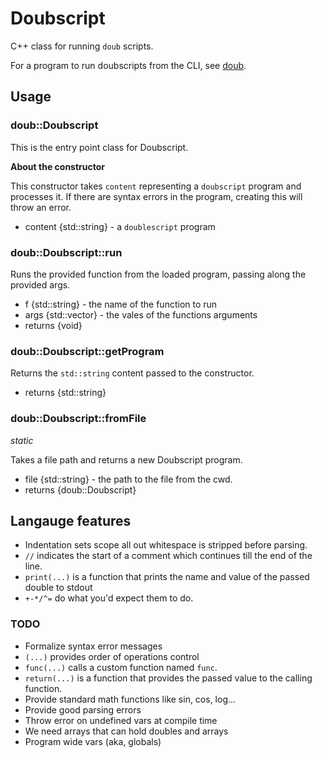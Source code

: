 # Doubscript

C++ class for running `doub` scripts.

For a program to run doubscripts from the CLI, see [doub](https://github.com/mcwhittemore/doub).

## Usage

### doub::Doubscript

This is the entry point class for Doubscript.

**About the constructor**

This constructor takes `content` representing a `doubscript` program and processes it. If there are syntax errors in the program, creating this will throw an error.

- content {std::string} - a `doublescript` program

### doub::Doubscript::run

Runs the provided function from the loaded program, passing along the provided args.

- f {std::string} - the name of the function to run
- args {std::vector<double>} - the vales of the functions arguments
- returns {void}

### doub::Doubscript::getProgram

Returns the `std::string` content passed to the constructor.

- returns {std::string}

### doub::Doubscript::fromFile

_static_

Takes a file path and returns a new Doubscript program.

- file {std::string} - the path to the file from the cwd.
- returns {doub::Doubscript}

## Langauge features

- Indentation sets scope all out whitespace is stripped before parsing.
- `//` indicates the start of a comment which continues till the end of the line.
- `print(...)` is a function that prints the name and value of the passed double to stdout
- `+-*/^=` do what you'd expect them to do.

### TODO

- Formalize syntax error messages
- `(...)` provides order of operations control
- `func(...)` calls a custom function named `func`.
- `return(...)` is a function that provides the passed value to the calling function.
- Provide standard math functions like sin, cos, log...
- Provide good parsing errors
- Throw error on undefined vars at compile time
- We need arrays that can hold doubles and arrays
- Program wide vars (aka, globals)

